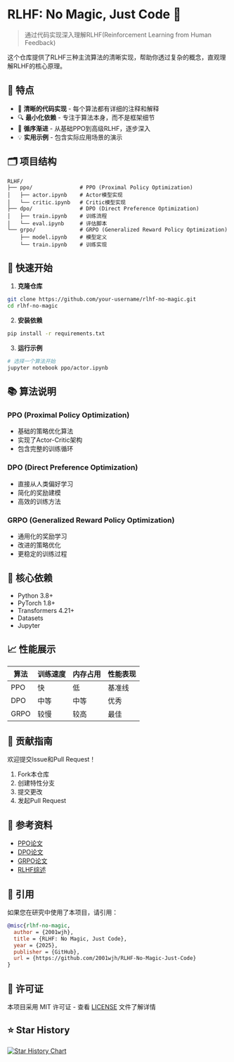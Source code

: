 # RLHF: No Magic, Just Code 🚀

> 通过代码实现深入理解RLHF(Reinforcement Learning from Human Feedback)

这个仓库提供了RLHF三种主流算法的清晰实现，帮助你透过复杂的概念，直观理解RLHF的核心原理。

## 🌟 特点

- 📝 **清晰的代码实现** - 每个算法都有详细的注释和解释
- 🔍 **最小化依赖** - 专注于算法本身，而不是框架细节
- 🎯 **循序渐进** - 从基础PPO到高级RLHF，逐步深入
- 💡 **实用示例** - 包含实际应用场景的演示

## 🗂️ 项目结构

```text
RLHF/
├── ppo/               # PPO (Proximal Policy Optimization)
│   ├── actor.ipynb    # Actor模型实现
│   └── critic.ipynb   # Critic模型实现
├── dpo/               # DPO (Direct Preference Optimization)
│   ├── train.ipynb    # 训练流程
│   └── eval.ipynb     # 评估脚本
└── grpo/              # GRPO (Generalized Reward Policy Optimization)
    ├── model.ipynb    # 模型定义
    └── train.ipynb    # 训练实现
```


## 🚀 快速开始

1. **克隆仓库**
```bash
git clone https://github.com/your-username/rlhf-no-magic.git
cd rlhf-no-magic
```

2. **安装依赖**
```bash
pip install -r requirements.txt
```

3. **运行示例**
```bash
# 选择一个算法开始
jupyter notebook ppo/actor.ipynb
```

## 📚 算法说明

### PPO (Proximal Policy Optimization)
- 基础的策略优化算法
- 实现了Actor-Critic架构
- 包含完整的训练循环

### DPO (Direct Preference Optimization)
- 直接从人类偏好学习
- 简化的奖励建模
- 高效的训练方法

### GRPO (Generalized Reward Policy Optimization)
- 通用化的奖励学习
- 改进的策略优化
- 更稳定的训练过程

## 🔧 核心依赖

- Python 3.8+
- PyTorch 1.8+
- Transformers 4.21+
- Datasets
- Jupyter

## 📈 性能展示

| 算法 | 训练速度 | 内存占用 | 性能表现 |
|------|----------|----------|----------|
| PPO  | 快       | 低       | 基准线   |
| DPO  | 中等     | 中等     | 优秀     |
| GRPO | 较慢     | 较高     | 最佳     |

## 🤝 贡献指南

欢迎提交Issue和Pull Request！

1. Fork本仓库
2. 创建特性分支
3. 提交更改
4. 发起Pull Request

## 📖 参考资料

- [PPO论文](https://arxiv.org/abs/1707.06347)
- [DPO论文](https://arxiv.org/abs/2305.18290)
- [GRPO论文](https://arxiv.org/abs/2305.18290)
- [RLHF综述](https://arxiv.org/abs/2309.00770)

## 📝 引用

如果您在研究中使用了本项目，请引用：

```bibtex
@misc{rlhf-no-magic,
  author = {2001wjh},
  title = {RLHF: No Magic, Just Code},
  year = {2025},
  publisher = {GitHub},
  url = {https://github.com/2001wjh/RLHF-No-Magic-Just-Code}
}
```

## 📄 许可证

本项目采用 MIT 许可证 - 查看 [LICENSE](LICENSE) 文件了解详情

## ⭐ Star History

[![Star History Chart](https://api.star-history.com/svg?repos=2001wjh/rlhf-no-magic&type=Date)](https://star-history.com/2001wjh/rlhf-no-magic&Date)

